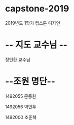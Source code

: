 # capstone-2019
2019년도 1학기 캡스톤 디자인

# -- 지도 교수님 --

정인환 교수님

# --조원 명단--

1492055 문종원

1492056 박민우

1492000 조준혁
